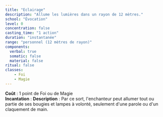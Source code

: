 ```yaml
---
title: "Eclairage"
description: "Allume les lumières dans un rayon de 12 mètres."
school: "Évocation"
level: 0
concentration: false
casting_time: "1 action"
duration: "instantanée"
range: "personnel (12 mètres de rayon)"
components:
  verbal: true
  somatic: false
  material: false
ritual: false
classes:
    - Foi
    - Magie
---
```

**Coût** : 1 point de Foi ou de Magie   
**Incantation** : 
**Description** : Par ce sort, l'enchanteur peut allumer tout ou partie de ses bougies et lampes à volonté, seulement d'une parole ou d'un claquement de main.
